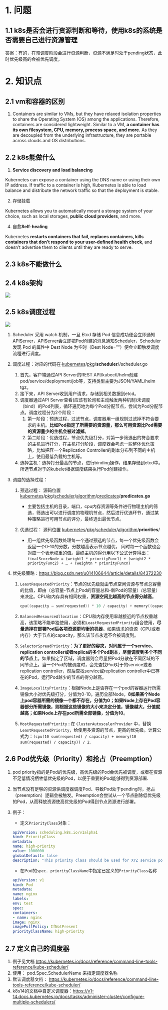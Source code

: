 # 1. 问题

## 1.1 k8s是否会进行资源判断和等待，使用k8s的系统是否需要自己进行资源管理

答案：有的，在预调度阶段会进行资源判断，资源不满足时处于pending状态，此时优先级高的会被优先调度。

# 2. 知识点

## 2.1 vm和容器的区别

1. Containers are similar to VMs, but they have relaxed isolation properties to share the Operating System (OS) among the applications. Therefore, containers are considered lightweight. Similar to a VM, **a container has its own filesystem, CPU, memory, process space, and more.** As they are decoupled from the underlying infrastructure, they are portable across clouds and OS distributions.

## 2.2 k8s能做什么

1. **Service discovery and load balancing**

Kubernetes can expose a container using the DNS name or using their own IP address. If traffic to a container is high, Kubernetes is able to load balance and distribute the network traffic so that the deployment is stable.

2. 存储挂载

Kubernetes allows you to automatically mount a storage system of your choice, such as local storages, **public cloud providers**, and more.

4. 自愈**Self-healing**

Kubernetes **restarts containers that fail, replaces containers, kills containers that don’t respond to your user-defined health check**, and doesn’t advertise them to clients until they are ready to serve.

## 2.3 k8s不能做什么

## 2.4 k8s架构

![](infrastructure_of_k8s.png)

## 2.5 k8s调度过程

![](schedular_of_k8s.png)

1. Scheduler 采用 watch 机制，一旦 Etcd 存储 Pod 信息成功便会立即通知APIServer，APIServer会立即把Pod创建的消息通知Scheduler，Scheduler发现 Pod 的属性中 Dest Node 为空时（Dest Node=””）便会立即触发调度流程进行调度。

2. 调度过程：对应的代码在·[kubernetes](https://github.com/kubernetes/kubernetes)/[pkg](https://github.com/kubernetes/kubernetes/tree/master/pkg)/**scheduler**//scheduler.go
   1. 首先，客户端通过API Server的REST API/kubectl/helm创建pod/service/deployment/job等，支持类型主要为JSON/YAML/helm tgz。
   2. 接下来，API Server收到用户请求，存储到相关数据到etcd。
   3. 调度器通过API Server查看(应该有轮询和主动触发两种机制)未调度（bind）的Pod列表，循环遍历地为每个Pod分配节点，尝试为Pod分配节点。调度过程分为2个阶段：
      1. 第一阶段：预选过程，过滤节点，调度器用一组规则过滤掉不符合要求的主机。**比如Pod指定了所需要的资源量，那么可用资源比Pod需要的资源量少的主机会被过滤掉**。
      2. 第二阶段：优选过程，节点优先级打分，对第一步筛选出的符合要求的主机进行打分，在主机打分阶段，调度器会考虑一些整体优化策略，比如把容一个Replication Controller的副本分布到不同的主机上，使用最低负载的主机等。
   4. 选择主机：选择打分最高的节点，进行binding操作，结果存储到etcd中。所选节点对于的kubelet根据调度结果执行Pod创建操作。

3. 调度的选择过程：

   1. 预选过程：  源码位置[kubernetes](https://github.com/kubernetes/kubernetes)/[pkg](https://github.com/kubernetes/kubernetes/tree/master/pkg)/[scheduler](https://github.com/kubernetes/kubernetes/tree/master/pkg/scheduler)/[algorithm](https://github.com/kubernetes/kubernetes/tree/master/pkg/scheduler/algorithm)/[predicates](https://github.com/kubernetes/kubernetes/tree/master/pkg/scheduler/algorithm/predicates)/**predicates.go**

      - 主要包括主机的目录，端口，cpu内存资源等条件进行物理主机的筛选，筛选出可以进行调度的物理机节点，然后进行优选环节，通过某种策略进行可用节点的评分，最终选出最优节点。

   2. 优选过程： 源码位置 [kubernetes](https://github.com/kubernetes/kubernetes)/[pkg](https://github.com/kubernetes/kubernetes/tree/master/pkg)/[scheduler](https://github.com/kubernetes/kubernetes/tree/master/pkg/scheduler)/[algorithm](https://github.com/kubernetes/kubernetes/tree/master/pkg/scheduler/algorithm)/**priorities**/

      - 用一组优先级函数处理每一个通过预选的节点，每一个优先级函数会返回一个0-10的分数，分数越高表示节点越优， 同时每一个函数也会对应一个表示权重的值。最终主机的得分用以下公式计算得出：`finalScoreNode = (weight1 * priorityFunc1) + (weight2 * priorityFunc2) + … + (weightn * priorityFuncn)`
        

4. 优先级策略：<https://blog.csdn.net/u014106644/article/details/84372230>

   1. `LeastRequestedPriority`：节点的优先级就由节点空闲资源与节点总容量的比值，即由（总容量-节点上Pod的容量总和-新Pod的容量）/总容量）来决定。CPU和内存具有相同权重，**资源空闲比越高的节点得分越高**。

      ```go
      cpu((capacity – sum(requested)) * 10 / capacity) + memory((capacity – sum(requested)) * 10 / capacity) / 2
      ```

   2. `BalancedResourceAllocation`：CPU和内存使用率越接近的节点权重越高，该策略不能单独使用，必须和`LeastRequestedPriority`组合使用，**尽量选择在部署Pod后各项资源更均衡的机器**。如果请求的资源（CPU或者内存）大于节点的capacity，那么该节点永远不会被调度到。

   3. `SelectorSpreadPriority`：**为了更好的容灾，对同属于一个service、replication controller或者replica的多个Pod副本，尽量调度到多个不同的节点上**。如果指定了区域，调度器则会尽量把Pod分散在不同区域的不同节点上。当一个Pod的被调度时，会先查找Pod对于的service或者replication controller，然后查找service或replication controller中已存在的Pod，运行Pod越少的节点的得分越高。

   4. `ImageLocalityPriority`：根据Node上是否存在一个pod的容器运行所需镜像大小对优先级打分，分值为0-10。遍历全部Node，**8如果某个Node上pod容器所需的镜像一个都不存在，分值为0；如果Node上存在Pod容器部分所需镜像，则根据这些镜像的大小来决定分值，镜像越大，分值就越高；如果Node上存在pod所需全部镜像，分值为10**。

   5. `MostRequestedPriority` : 在 `ClusterAutoscalerProvider` 中，替换 `LeastRequestedPriority`，给使用多资源的节点，更高的优先级。计算公式为：`(cpu(10 sum(requested) / capacity) + memory(10 sum(requested) / capacity)) / 2`.

## 2.6 **Pod优先级（Priority）和抢占（Preemption）**

1. pod priority指的是Pod的优先级，高优先级的Pod会优先被调度，或者在资源不足低情况牺牲低优先级的Pod，以便于重要的Pod能够得到资源部署.

2. 当节点没有足够的资源供调度器调度Pod、导致Pod处于pending时，抢占（preemption）逻辑会被触发。Preemption会尝试从一个节点删除低优先级的Pod，从而释放资源使高优先级的Pod得到节点资源进行部署。

3. 例子：

   - 定义`PriorityClass`对象：

   ```yaml
   apiVersion: scheduling.k8s.io/v1alpha1
   kind: PriorityClass
   metadata:
   name: high-priority
   value: 1000000
   globalDefault: false
   description: "This priority class should be used for XYZ service pods only."
   ```

   - 在Pod的`spec. priorityClassName`中指定已定义的`PriorityClass`名称

   ```yaml
   apiVersion: v1
   kind: Pod
   metadata:
   name: nginx
   labels:
   env: test
   spec:
   containers:
   - name: nginx
   image: nginx
   imagePullPolicy: IfNotPresent
   priorityClassName: high-priority
   ```

   

## 2.7 定义自己的调度器

1. 例子见文档 <https://kubernetes.io/docs/reference/command-line-tools-reference/kube-scheduler/>
2. 使用：  pod.Spec.SchedulerName 来指定调度器名称
3. 默认调度器文档： <https://kubernetes.io/docs/reference/command-line-tools-reference/kube-scheduler/> 
4. k8s14的文档中自定义调度器：<https://v1-14.docs.kubernetes.io/docs/tasks/administer-cluster/configure-multiple-schedulers/>